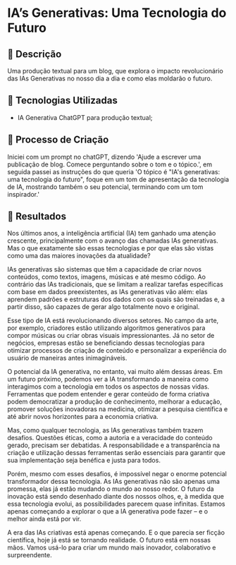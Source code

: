# IA’s Generativas: Uma Tecnologia do Futuro

## 📒 Descrição
Uma produção textual para um blog, que explora o impacto revolucionário das IAs Generativas no nosso dia a dia e como elas moldarão o futuro.

## 🤖 Tecnologias Utilizadas
- IA Generativa ChatGPT para produção textual;

## 🧐 Processo de Criação
Iniciei com um prompt no chatGPT, dizendo 'Ajude a escrever uma publicação de blog. Comece perguntando sobre o tom e o tópico.', em seguida passei as instruções do que queria 'O tópico é "IA's generativas: uma tecnologia do futuro", foque em um tom de apresentação da tecnologia de IA, mostrando também o seu potencial, terminando com um tom inspirador.'

## 🚀 Resultados
Nos últimos anos, a inteligência artificial (IA) tem ganhado uma atenção crescente, principalmente com o avanço das chamadas IAs generativas. Mas o que exatamente são essas tecnologias e por que elas são vistas como uma das maiores inovações da atualidade?

IAs generativas são sistemas que têm a capacidade de criar novos conteúdos, como textos, imagens, músicas e até mesmo código. Ao contrário das IAs tradicionais, que se limitam a realizar tarefas específicas com base em dados preexistentes, as IAs generativas vão além: elas aprendem padrões e estruturas dos dados com os quais são treinadas e, a partir disso, são capazes de gerar algo totalmente novo e original.

Esse tipo de IA está revolucionando diversos setores. No campo da arte, por exemplo, criadores estão utilizando algoritmos generativos para compor músicas ou criar obras visuais impressionantes. Já no setor de negócios, empresas estão se beneficiando dessas tecnologias para otimizar processos de criação de conteúdo e personalizar a experiência do usuário de maneiras antes inimagináveis.

O potencial da IA generativa, no entanto, vai muito além dessas áreas. Em um futuro próximo, podemos ver a IA transformando a maneira como interagimos com a tecnologia em todos os aspectos de nossas vidas. Ferramentas que podem entender e gerar conteúdo de forma criativa podem democratizar a produção de conhecimento, melhorar a educação, promover soluções inovadoras na medicina, otimizar a pesquisa científica e até abrir novos horizontes para a economia criativa.

Mas, como qualquer tecnologia, as IAs generativas também trazem desafios. Questões éticas, como a autoria e a veracidade do conteúdo gerado, precisam ser debatidas. A responsabilidade e a transparência na criação e utilização dessas ferramentas serão essenciais para garantir que sua implementação seja benéfica e justa para todos.

Porém, mesmo com esses desafios, é impossível negar o enorme potencial transformador dessa tecnologia. As IAs generativas não são apenas uma promessa, elas já estão mudando o mundo ao nosso redor. O futuro da inovação está sendo desenhado diante dos nossos olhos, e, à medida que essa tecnologia evolui, as possibilidades parecem quase infinitas. Estamos apenas começando a explorar o que a IA generativa pode fazer – e o melhor ainda está por vir.

A era das IAs criativas está apenas começando. E o que parecia ser ficção científica, hoje já está se tornando realidade. O futuro está em nossas mãos. Vamos usá-lo para criar um mundo mais inovador, colaborativo e surpreendente.


